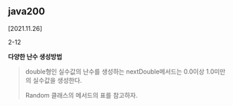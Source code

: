 ## java200

[2021.11.26]

2-12 

**다양한 난수 생성방법**

> double형인 실수값의 난수를 생성하는 nextDouble메서드는 0.0이상 1.0미만의 실수값을 생성한다.
>
> Random 클래스의 메서드의 표를 참고하자.



